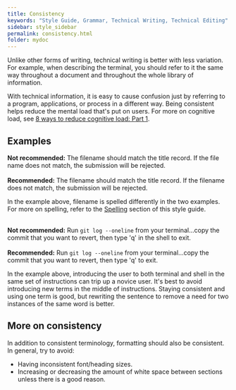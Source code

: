```yaml
---
title: Consistency
keywords: "Style Guide, Grammar, Technical Writing, Technical Editing"
sidebar: style_sidebar
permalink: consistency.html
folder: mydoc
---
```


Unlike other forms of writing, technical writing is better with less variation. For example, when describing the terminal, you should refer to it the same way throughout a document and throughout the whole library of information. 

With technical information, it is easy to cause confusion just by referring to a program, applications, or process in a different way. Being consistent helps reduce the mental load that's put on users. For more on cognitive load, see [8 ways to reduce cognitive load: Part 1](https://uxplanet.org/8-ways-to-reduce-cognitive-load-part-1-cc2048d1b157).

## Examples

<i class="fa fa-thumbs-down fa-lg" style="color: red;"></i> **Not recommended:** The filename should match the title record. If the file name does not match, the submission will be rejected. <br><br>
<i class="fa fa-thumbs-up fa-lg" style="color: green;"></i> **Recommended:** The filename should match the title record. If the filename does not match, the submission will be rejected.

In the example above, filename is spelled differently in the two examples. For more on spelling, refer to the [Spelling](/spelling) section of this style guide.
<br><br>

<i class="fa fa-thumbs-down fa-lg" style="color: red;"></i> **Not recommended:** Run `git log --oneline` from your terminal...copy the commit that you want to revert, then type 'q' in the shell to exit.<br><br>
<i class="fa fa-thumbs-up fa-lg" style="color: green;"></i> **Recommended:** Run `git log --oneline` from your terminal...copy the commit that you want to revert, then type 'q' to exit.

In the example above, introducing the user to both terminal and shell in the same set of instructions can trip up a novice user. It's best to avoid introducing new terms in the middle of instructions. Staying consistent and using one term is good, but rewriting the sentence to remove a need for two instances of the same word is better.

## More on consistency

In addition to consistent terminology, formatting should also be consistent. In general, try to avoid:

* Having inconsistent font/heading sizes.
* Increasing or decreasing the amount of white space between sections unless there is a good reason.
